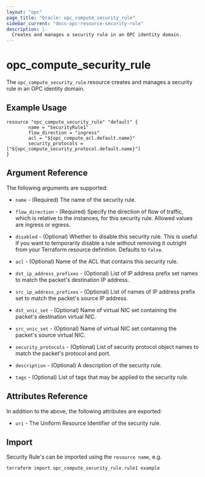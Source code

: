 ```yaml
---
layout: "opc"
page_title: "Oracle: opc_compute_security_rule"
sidebar_current: "docs-opc-resource-security-rule"
description: |-
  Creates and manages a security rule in an OPC identity domain.
---
```


# opc\_compute\_security\_rule

The ``opc_compute_security_rule`` resource creates and manages a security rule in an OPC identity domain.

## Example Usage

```
resource "opc_compute_security_rule" "default" {
        name = "SecurityRule1"
        flow_direction = "ingress"
        acl = "${opc_compute_acl.default.name}"
        security_protocols = ["${opc_compute_security_protocol.default.name}"]
}
```

## Argument Reference

The following arguments are supported:

* `name` - (Required) The name of the security rule.

* `flow_direction` - (Required) Specify the direction of flow of traffic, which is relative to the instances, for this security rule. Allowed values are ingress or egress.

* `disabled` - (Optional) Whether to disable this security rule. This is useful if you want to temporarily disable a rule without removing it outright from your Terraform resource definition. Defaults to `false`.

* `acl` - (Optional) Name of the ACL that contains this security rule.

* `dst_ip_address_prefixes` - (Optional) List of IP address prefix set names to match the packet's destination IP address.

* `src_ip_address_prefixes` - (Optional) List of names of IP address prefix set to match the packet's source IP address.

* `dst_vnic_set` - (Optional) Name of virtual NIC set containing the packet's destination virtual NIC.

* `src_vnic_set` - (Optional) Name of virtual NIC set containing the packet's source virtual NIC.

* `security_protocols` - (Optional) List of security protocol object names to match the packet's protocol and port.

* `description` - (Optional) A description of the security rule.

* `tags` - (Optional) List of tags that may be applied to the security rule.

## Attributes Reference

In addition to the above, the following attributes are exported:

* `uri` - The Uniform Resource Identifier of the security rule.

## Import

Security Rule's can be imported using the `resource name`, e.g.

```
terraform import opc_compute_security_rule.rule1 example
```
